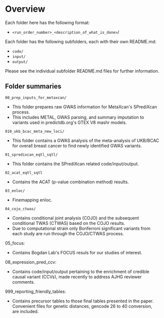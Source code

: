 # Overview

Each folder here has the following format:
  * `<run_order_number>_<description_of_what_is_done>`/

Each folder has the following subfolders, each with their own README.md:
  * `code/`
  * `input/`
  * `output/`

Please see the individual subfolder README.md files for further information.

## Folder summaries

`00_prep_inputs_for_metaxcan/`
  * This folder prepares raw GWAS information for MetaXcan's SPrediXcan process.
  * This includes METAL, GWAS parsing, and summary imputation to variants used in predictdb.org's GTEX V8 mashr models.

`010_ukb_bcac_meta_new_loci/`
  * This folder contains a GWAS analysis of the meta-analysis of UKB/BCAC for
    overall breast cancer to find newly identified GWAS variants.

`01_spredixcan_eqtl_sqtl/`
  * This folder contains the SPrediXcan related code/input/output.

`02_acat_eqtl_sqtl`
  * Contains the ACAT (p-value combination method) results.

`03_enloc/`
  * Finemapping enloc.

`04_cojo_ctwas/`
  * Contains conditional joint analysis (COJO) and the subsequent conditional
    TWAS (CTWAS) based on the COJO results.
  * Due to computational strain only Bonferroni significant variants from each
    study are run through the COJO/CTWAS process.

05_focus:
  * Contains Bogdan Lab's FOCUS resuls for our studies of interest.

08_expression_pred_ccv:
  * Contains code/input/output pertaining to the enrichment of credible causal variant (CCVs), made recently to address AJHG reviewer comments.

999_reporting_friendly_tables:
  * Contains precursor tables to those final tables presented in the paper.
    Convenient files for genetic distances, gencode 26 to 40 conversion, are included.
